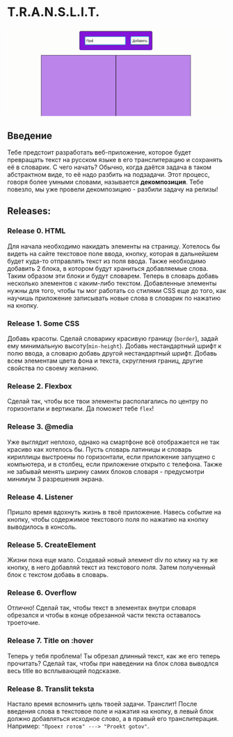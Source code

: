 # T.R.A.N.S.L.I.T.
![screenshot](pic.gif)
## Введение
Тебе предстоит разработать веб-приложение, которое будет превращать текст на русском языке в его транслитерацию и сохранять её в словарик.
С чего начать? Обычно, когда даётся задача в таком абстрактном виде, то её надо разбить на подзадачи. Этот процесс, говоря более умными словами, называется __декомпозиция__. Тебе повезло, мы уже провели декомпозицию - разбили задачу на релизы!


## Releases:

### Release 0. HTML

Для начала необходимо накидать элементы на страницу. Хотелось бы видеть на сайте текстовое поле ввода, кнопку, которая в дальнейшем будет куда-то отправлять текст из поля ввода. Также необходимо добавить 2 блока, в котором будут храниться добавляемые слова. Таким образом эти блоки и будут словарем. Теперь в словарь добавь несколько элементов с каким-либо текстом. Добавленные элементы нужны для того, чтобы ты мог работать со стилями CSS еще до того, как научишь приложение записывать новые слова в словарик по нажатию на кнопку.

### Release 1. Some CSS

Добавь красоты. Сделай словарику красивую границу (`border`), задай ему минимальную высоту(`min-height`). Добавь нестандартный шрифт к полю ввода, а словарю добавь другой нестандартный шрифт. Добавь всем элементам цвета фона и текста, скругления границ, другие свойства по своему желанию.

### Release 2. Flexbox

Сделай так, чтобы все твои элементы располагались по центру по горизонтали и вертикали. Да поможет тебе `flex`!

### Release 3. @media

Уже выглядит неплохо, однако на смартфоне всё отображается не так красиво как хотелось бы. Пусть словарь латиницы и словарь кириллицы выстроены по горизонтали, если приложение запущено с компьютера, и в столбец, если приложение открыто с телефона. Также не забывай менять ширину самих блоков словаря - предусмотри минимум 3 разрешения экрана.

### Release 4. Listener

Пришло время вдохнуть жизнь в твоё приложение. Навесь событие на кнопку, чтобы содержимое текстового поля по нажатию на кнопку выводилось в консоль.

### Release 5. CreateElement

Жизни пока еще мало. Создавай новый элемент div по клику на ту же кнопку, в него добавляй текст из текстового поля. Затем полученный блок с текстом добавь в словарь.

### Release 6. Overflow

Отлично! Сделай так, чтобы текст в элементах внутри словаря обрезался и чтобы в конце обрезанной части текста оставалось троеточие.


### Release 7. Title on :hover

Теперь у тебя проблема! Ты обрезал длинный текст, как же его теперь прочитать? Сделай так, чтобы при наведении на блок слова выводлся весь title во всплывающей подсказке.


### Release 8. Translit teksta
Настало время вспомнить цель твоей задачи. Транслит! После введения слова в текстовое поле и нажатия на кнопку, в левый блок должно добавляться исходное слово, а в правый его транслитерация. Например: `"Проект готов" ---> "Proekt gotov"`.
